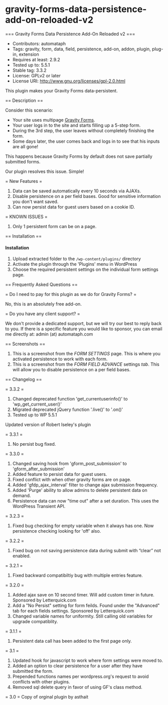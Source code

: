# gravity-forms-data-persistence-add-on-reloaded-v2
=== Gravity Forms Data Persistence Add-On Reloaded v2 ===

- Contributors: automataph
- Tags: gravity, form, data, field, persistence, add-on, addon, plugin, plug-in, extension
- Requires at least: 2.9.2
- Tested up to: 5.5.1
- Stable tag: 3.3.2
- License: GPLv2 or later
- License URI: http://www.gnu.org/licenses/gpl-2.0.html


This plugin makes your Gravity Forms data-persistent.

== Description ==

Consider this scenario:

- Your site uses multipage <a href="http://www.gravityforms.com/" target="_blank">Gravity Forms</a>.
- Your user logs in to the site and starts filling up a 5-step form.
- During the 3rd step, the user leaves without completely finishing the form.
- Some days later, the user comes back and logs in to see that his inputs are all gone!

This happens because Gravity Forms by default does not save partially submitted forms.

Our plugin resolves this issue. Simple!

= New Features =
1. Data can be saved automatically every 10 seconds via AJAXs.
2. Disable persistence on a per field bases. Good for sensitive information you don't want saved.
3. Can now persist data for guest users based on a cookie ID.

= KNOWN ISSUES =
1. Only 1 persistent form can be on a page.

== Installation ==


<h4>Installation</h4>

1. Upload extracted folder to the `/wp-content/plugins/` directory
2. Activate the plugin through the 'Plugins' menu in WordPress
3. Choose the required persistent settings on the individual form settings page.

== Frequently Asked Questions ==

= Do I need to pay for this plugin as we do for Gravity Forms? =

No, this is an absolutely free add-on.

= Do you have any client support? =

We don't provide a dedicated support, but we will try our best to reply back to you.
If there is a specific feature you would like to sponsor, you can email me directly at: admin (at) automataph.com

== Screenshots ==

1. This is a screenshot from the *FORM SETTINGS* page. This is where you activated persistence to work with each form. 
2. This is a screenshot from the *FORM FIELD ADVANCE* settings *tab*. This will allow you to disable persistence on a per field bases.

== Changelog ==

= 3.3.2 =
1. Changed deprecated function 'get_currentuserinfo()' to 'wp_get_current_user()'
2. Migrated deprecated jQuery function '.live()' to '.on()'
3. Tested up to WP 5.5.1

Updated version of Robert Iseley's plugin

= 3.3.1 =
1. No persist bug fixed.

= 3.3.0 =
1. Changed saving hook from 'gform_post_submission' to 'gform_after_submission'
2. Added feature to persist data for guest users.
3. Fixed conflict with when other gravity forms are on page.
4. Added 'gfdp_ajax_interval' filter to change ajax submission frequency.
5. Added 'Purge' ability to allow admins to delete persistent data on demand.
6. Persistence data can now "time out" after a set duration. This uses the WordPress Transient API.

= 3.2.3 =
1. Fixed bug checking for empty variable when it always has one. Now persistence checking looking for 'off' also.

= 3.2.2 =
1. Fixed bug on not saving persistence data during submit with “clear” not enabled.

= 3.2.1 =
1. Fixed backward compatibiltiy bug with multiple entries feature.

= 3.2.0 =
1. Added ajax save on 10 second timer. Will add custom timer in future. Sponsored by Letterquick.com
2. Add a "No Persist" setting for form feilds. Found under the "Advanced" tab for each fields settings. Sponsored by Letterquick.com
3. Changed variable names for uniformity. Still calling old variables for upgrade compatiblity.

= 3.1.1 =
1. Persistent data call has been added to the first page only. 

= 3.1 =
1. Updated hook for javascript to work where form settings were moved to.
2. Added an option to clear persistence for a user after they have submitted the form.
3. Prepended functions names per wordpress.org's request to avoid conflicts with other plugins.
4. Removed sql delete query in favor of using GF's class method.

= 3.0 =
Copy of orginal plugin by asthait

